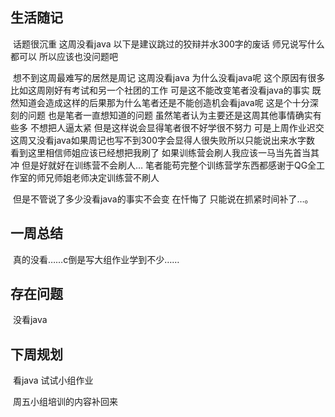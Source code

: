  ## 生活随记

​		话题很沉重 这周没看java 以下是建议跳过的狡辩并水300字的废话 师兄说写什么都可以 所以应该也没问题吧

​		想不到这周最难写的居然是周记 这周没看java 为什么没看java呢 这个原因有很多 比如这周刚好有考试和另一个社团的工作 可是这不能改变笔者没看java的事实 既然知道会造成这样的后果那为什么笔者还是不能创造机会看java呢 这是个十分深刻的问题 也是笔者一直想知道的问题 虽然笔者认为主要还是这周其他事情确实有些多 不想把人逼太紧 但是这样说会显得笔者很不好学很不努力 可是上周作业迟交这周又没看java如果周记也写不到300字会显得人很失败所以只能说出来水字数 看到这里相信师姐应该已经想把我刷了 如果训练营会刷人我应该一马当先首当其冲 但是好就好在训练营不会刷人… 笔者能苟完整个训练营学东西都感谢于QG全工作室的师兄师姐老师决定训练营不刷人 

​		但是不管说了多少没看java的事实不会变 在忏悔了 只能说在抓紧时间补了…。

 ## 一周总结

​		真的没看……c倒是写大组作业学到不少……

 ## 存在问题

​		没看java

 ## 下周规划

​		看java 试试小组作业

​		周五小组培训的内容补回来

